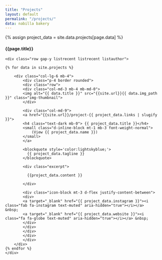 ```yaml
---
title: "Projects"
layout: default
permalink: "/projects/"
data: nabilla bakery
---
```

{% assign project_data = site.data.projects[page.data] %}

<div class="container">
<h4 class="font-weight-bold spanborder"><span>{{page.title}}</span></h4>

    <div class="row gap-y listrecent listrecent listauthor">

    {% for data in site.projects %}

        <div class="col-lg-6 mb-4">
            <div class="p-4 border rounded">
            <div class="row">
            <div class="col-md-3 mb-4 mb-md-0">
            <img alt="{{ data.title }}" src="{{site.url}}{{ data.img_path }}" class="img-thumbnail">
            </div>
  
            <div class="col-md-9">
            <a href="{{site.url}}/project-{{ project_data.links | slugify }}">
            <h4 class="text-dark mb-0"> {{ project_data.title }}</h4>
            <small class="d-inline-block mt-1 mb-3 font-weight-normal">
                (View {{ project_data.name }})
            </small>
            </a>

            <blockquote style='color:lightskyblue;'>
              {{ project_data.tagline }}
            </blockquote>

            <div class="excerpt">
          
              {{project_data.content }}

            </div>
   
            <div class="icon-block mt-3 d-flex justify-content-between">  
            <div>
            <a target="_blank" href="{{ project_data.instagram }}"><i class="fab fa-instagram text-muted" aria-hidden="true"></i></a>  &nbsp;
            <a target="_blank" href="{{ project_data.website }}"><i class="fa fa-globe text-muted" aria-hidden="true"></i></a> &nbsp;
            </div>
            </div>
            </div>
            </div>
            </div>
        </div>
    {% endfor %}
    </div>
</div>
